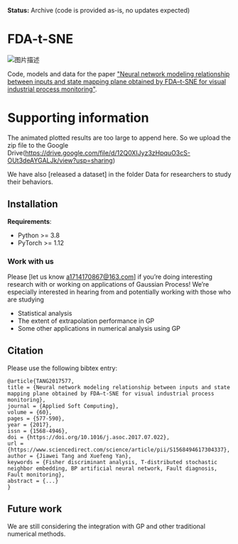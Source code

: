 **Status:** Archive (code is provided as-is, no updates expected)

# FDA-t-SNE

![图片描述](https://liange235.github.io/Intermediate-results/graphical_abstract_paper1.png)

Code, models and data for the paper ["Neural network modeling relationship between inputs and state mapping plane obtained by FDA–t-SNE for visual industrial process monitoring"](https://www.sciencedirect.com/science/article/abs/pii/S1568494617304337).

# Supporting information
The animated plotted results are too large to append here. So we upload the zip file to the Google Drive(https://drive.google.com/file/d/12Q0XIJyz3zHpquO3cS-OUt3deAYGALJk/view?usp=sharing)

We have also [released a dataset] in the folder Data for researchers to study their behaviors.

## Installation

**Requirements**:
- Python >= 3.8
- PyTorch >= 1.12

### Work with us

Please [let us know a1714170867@163.com] if you’re doing interesting research with or working on applications of Gaussian Process!  We’re especially interested in hearing from and potentially working with those who are studying
- Statistical analysis
- The extent of extrapolation performance in GP
- Some other applications in numerical analysis using GP

## Citation

Please use the following bibtex entry:
```
@article{TANG2017577,
title = {Neural network modeling relationship between inputs and state mapping plane obtained by FDA–t-SNE for visual industrial process monitoring},
journal = {Applied Soft Computing},
volume = {60},
pages = {577-590},
year = {2017},
issn = {1568-4946},
doi = {https://doi.org/10.1016/j.asoc.2017.07.022},
url = {https://www.sciencedirect.com/science/article/pii/S1568494617304337},
author = {Jiawei Tang and Xuefeng Yan},
keywords = {Fisher discriminant analysis, T-distributed stochastic neighbor embedding, BP artificial neural network, Fault diagnosis, Fault monitoring},
abstract = {...}
}
```

## Future work

We are still considering the integration with GP and other traditional numerical methods.
